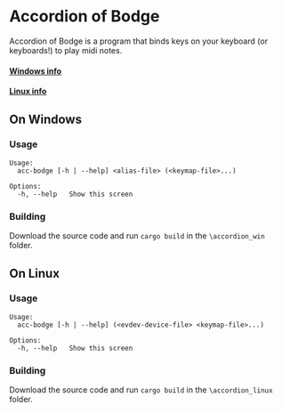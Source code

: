 # Accordion of Bodge
Accordion of Bodge is a program that binds keys on your keyboard (or keyboards!) to play midi notes.
#### [Windows info](https://github.com/a6-webm/accordion-of-bodge#on-windows)
#### [Linux info](https://github.com/a6-webm/accordion-of-bodge#on-linux)

## On Windows
### Usage
```
Usage:
  acc-bodge [-h | --help] <alias-file> (<keymap-file>...)

Options:
  -h, --help   Show this screen
```

### Building
Download the source code and run `cargo build` in the `\accordion_win` folder.

## On Linux
### Usage
```
Usage:
  acc-bodge [-h | --help] (<evdev-device-file> <keymap-file>...)
  
Options:
  -h, --help   Show this screen
```

### Building
Download the source code and run `cargo build` in the `\accordion_linux` folder.
